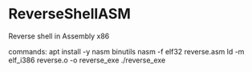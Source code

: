 # ReverseShellASM
Reverse shell in Assembly x86

commands:
  apt install -y nasm binutils
  nasm -f elf32 reverse.asm
  ld -m elf_i386 reverse.o -o reverse_exe
  ./reverse_exe
